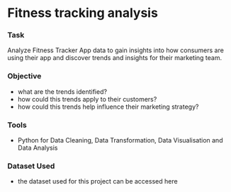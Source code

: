 # Fitness tracking analysis

### Task
Analyze Fitness Tracker App data to gain insights into how consumers are using their app and discover trends and insights for their marketing team.

### Objective
- what are the trends identified?
- how could this trends apply to their customers?
- how could this trends help influence their marketing strategy?

### Tools
- Python for Data Cleaning, Data Transformation, Data Visualisation and Data Analysis

### Dataset Used
- the dataset used for this project can be accessed here
